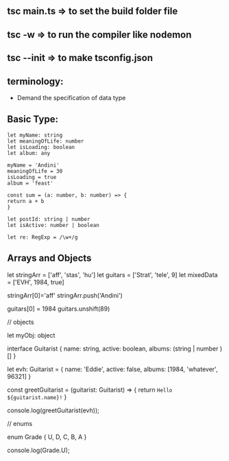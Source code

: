 ## tsc main.ts => to set the build folder file

## tsc -w => to run the compiler like nodemon

## tsc --init => to make tsconfig.json

## terminology:

- Demand the specification of data type

## Basic Type:

```
let myName: string
let meaningOfLife: number
let isLoading: boolean
let album: any

myName = 'Andini'
meaningOfLife = 30
isLoading = true
album = 'feast'

const sum = (a: number, b: number) => {
return a + b
}

let postId: string | number
let isActive: number | boolean

let re: RegExp = /\w+/g

```

## Arrays and Objects
let stringArr = ['aff', 'stas', 'hu']
let guitars = ['Strat', 'tele', 9]
let mixedData = ['EVH', 1984, true]

stringArr[0]='aff'
stringArr.push('Andini')

guitars[0] = 1984
guitars.unshift(89)

// objects

let myObj: object

interface Guitarist {
    name: string,
    active: boolean,
    albums: (string | number )[]
}

let evh: Guitarist = {
    name: 'Eddie',
    active: false,
    albums: [1984, 'whatever', 96321]
}

const greetGuitarist = (guitarist: Guitarist) => {
    return `Hello ${guitarist.name}!`
}

console.log(greetGuitarist(evh));

// enums

enum Grade {
    U,
    D,
    C,
    B,
    A
}

console.log(Grade.U);

